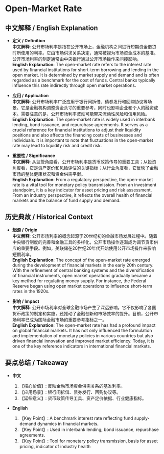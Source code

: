 # Open-Market Rate

## 中文解释 / English Explanation

* **定义 / Definition**  
  **中文解释**: 公开市场利率是指在公开市场上，金融机构之间进行短期资金借贷时所使用的利率。它由市场供求关系决定，通常被视为市场资金成本的基准。公开市场利率的制定通常由中央银行通过公开市场操作来间接影响。  
  **English Explanation**: The open-market rate refers to the interest rate used by financial institutions for short-term borrowing and lending in the open market. It is determined by market supply and demand and is often regarded as a benchmark for the cost of funds. Central banks typically influence this rate indirectly through open market operations.

* **应用 / Application**  
  **中文解释**: 公开市场利率广泛应用于银行间拆借、债券发行和回购协议等场景。它是金融机构调整资金头寸的重要参考，同时也影响企业和个人的融资成本。需要注意的是，公开市场利率波动可能带来流动性风险和信用风险。  
  **English Explanation**: The open-market rate is widely used in interbank lending, bond issuance, and repurchase agreements. It serves as a crucial reference for financial institutions to adjust their liquidity positions and also affects the financing costs of businesses and individuals. It is important to note that fluctuations in the open-market rate may lead to liquidity risk and credit risk.

* **重要性 / Significance**  
  **中文解释**: 从监管角度看，公开市场利率是货币政策传导的重要工具；从投资角度看，它是资产定价和风险评估的关键指标；从行业角度看，它反映了金融市场的整体健康状况和资金供需平衡。  
  **English Explanation**: From a regulatory perspective, the open-market rate is a vital tool for monetary policy transmission. From an investment standpoint, it is a key indicator for asset pricing and risk assessment. From an industry perspective, it reflects the overall health of financial markets and the balance of fund supply and demand.

## 历史典故 / Historical Context

* **起源 / Origin**  
  **中文解释**: 公开市场利率的概念起源于20世纪初的金融市场发展过程中。随着中央银行制度的完善和金融工具的多样化，公开市场操作逐渐成为调节货币供应的重要手段。例如，美联储在20世纪20年代开始使用公开市场操作来影响短期利率。  
  **English Explanation**: The concept of the open-market rate emerged during the development of financial markets in the early 20th century. With the refinement of central banking systems and the diversification of financial instruments, open market operations gradually became a key method for regulating money supply. For instance, the Federal Reserve began using open market operations to influence short-term rates in the 1920s.

* **影响 / Impact**  
  **中文解释**: 公开市场利率对全球金融市场产生了深远影响。它不仅影响了各国货币政策的制定和实施，还推动了金融创新和市场效率的提升。目前，公开市场利率已成为国际金融市场的重要参考指标之一。  
  **English Explanation**: The open-market rate has had a profound impact on global financial markets. It has not only influenced the formulation and implementation of monetary policies in various countries but also driven financial innovation and improved market efficiency. Today, it is one of the key reference indicators in international financial markets.

## 要点总结 / Takeaway

* **中文**  
  1. 【核心价值】:  反映金融市场资金供需关系的基准利率。
  2. 【应用场景】:  银行间拆借、债券发行、回购协议等。
  3. 【延伸意义】:  货币政策传导工具、资产定价依据、行业健康指标。

* **English**  
  1. 【Key Point】: A benchmark interest rate reflecting fund supply-demand dynamics in financial markets.
  2. 【Key Point】: Used in interbank lending, bond issuance, repurchase agreements.
  3. 【Key Point】: Tool for monetary policy transmission, basis for asset pricing, indicator of industry health